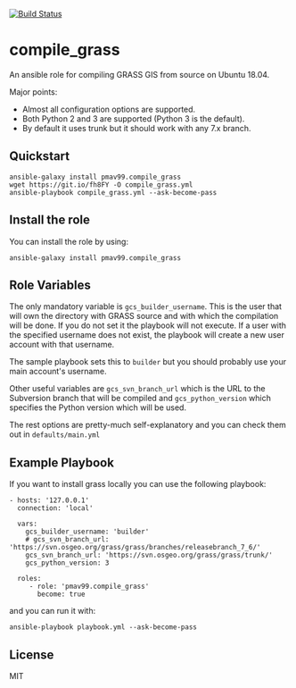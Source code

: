 [![Build Status](https://travis-ci.com/pmav99/ansible-role-compile_grass.svg?branch=master)](https://travis-ci.com/pmav99/ansible-role-compile_grass)

compile_grass
=============

An ansible role for compiling GRASS GIS from source on Ubuntu 18.04.

Major points:

- Almost all configuration options are supported.
- Both Python 2 and 3 are supported (Python 3 is the default).
- By default it uses trunk but it should work with any 7.x branch.

Quickstart
----------

    ansible-galaxy install pmav99.compile_grass
    wget https://git.io/fh8FY -O compile_grass.yml
    ansible-playbook compile_grass.yml --ask-become-pass

Install the role
----------------

You can install the role by using:

    ansible-galaxy install pmav99.compile_grass

Role Variables
--------------

The only mandatory variable is `gcs_builder_username`. This is the user that will own
the directory with GRASS source and with which the compilation will be done. If you do
not set it the playbook will not execute. If a user with the specified username does not
exist, the playbook will create a new user account with that username.

The sample playbook sets this to `builder` but you should probably use your main
account's username.

Other useful variables are `gcs_svn_branch_url` which is the URL to the Subversion branch
that will be compiled and `gcs_python_version` which specifies the Python version which
will be used.

The rest options are pretty-much self-explanatory and you can check them out in
`defaults/main.yml`

Example Playbook
----------------

If you want to install grass locally you can use the following playbook:

    - hosts: '127.0.0.1'
      connection: 'local'

      vars:
        gcs_builder_username: 'builder'
        # gcs_svn_branch_url: 'https://svn.osgeo.org/grass/grass/branches/releasebranch_7_6/'
        gcs_svn_branch_url: 'https://svn.osgeo.org/grass/grass/trunk/'
        gcs_python_version: 3

      roles:
         - role: 'pmav99.compile_grass'
           become: true

and you can run it with:

    ansible-playbook playbook.yml --ask-become-pass

License
-------

MIT
